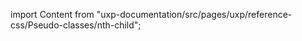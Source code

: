 
import Content from "uxp-documentation/src/pages/uxp/reference-css/Pseudo-classes/nth-child";

<Content query="product=xd"/>
